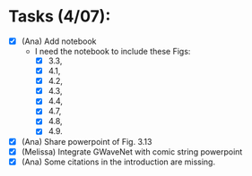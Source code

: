 # Tasks (4/07):

- [X]  (Ana) Add notebook
    - I need the notebook to include these Figs:
        - [X] 3.3,
        - [X] 4.1,
        - [X] 4.2,
        - [X] 4.3,
        - [X] 4.4,
        - [X] 4.7,
        - [X] 4.8,
        - [X] 4.9.
- [X]  (Ana) Share powerpoint of Fig. 3.13
- [X]  (Melissa) Integrate GWaveNet with comic string powerpoint
- [X]  (Ana) Some citations in the introduction are missing.
